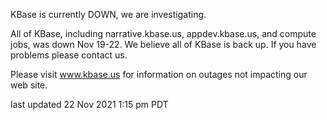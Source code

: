 KBase is currently DOWN, we are investigating.

All of KBase, including narrative.kbase.us, appdev.kbase.us, and compute jobs, was down Nov 19-22.  We believe all of KBase is back up.  If you have problems please contact us.

Please visit <a href="https://www.kbase.us">www.kbase.us</a> for information on outages not impacting our web site.

last updated 22 Nov 2021 1:15 pm PDT
